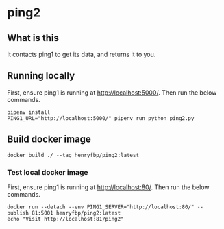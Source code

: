 # ping2

## What is this

It contacts ping1 to get its data, and returns it to you.

## Running locally

First, ensure ping1 is running at <http://localhost:5000/>. Then run the below commands.

    pipenv install
    PING1_URL="http://localhost:5000/" pipenv run python ping2.py

## Build docker image

    docker build ./ --tag henryfbp/ping2:latest


### Test local docker image

First, ensure ping1 is running at <http://localhost:80/>. Then run the below commands.

    docker run --detach --env PING1_SERVER="http://localhost:80/" --publish 81:5001 henryfbp/ping2:latest
    echo "Visit http://localhost:81/ping2"

